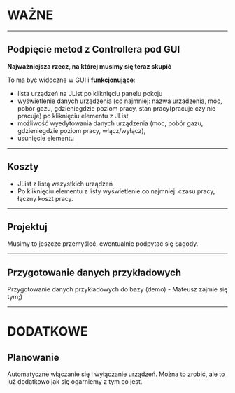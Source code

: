 # WAŻNE #


---

## Podpięcie metod z Controllera pod GUI ##
**Najważniejsza rzecz, na której musimy się teraz skupić**

To ma być widoczne w GUI i **funkcjonujące**:
  * lista urządzeń na JList po kliknięciu panelu pokoju
  * wyświetlenie danych urządzenia (co najmniej: nazwa urzadzenia, moc, pobór gazu, gdzieniegdzie poziom pracy, stan pracy(pracuje czy nie pracuje) po kliknięciu elementu z JList,
  * możliwość wyedytowania danych urządzenia (moc, pobór gazu, gdzieniegdzie poziom pracy, włącz/wyłącz),
  * usunięcie elementu


---

## Koszty ##
  * JList z listą wszystkich urządzeń
  * Po kliknięciu elementu z listy wyświetlenie co najmniej: czasu pracy, łączny koszt pracy.


---

## Projektuj ##
Musimy to jeszcze przemyśleć, ewentualnie podpytać się Łagody.



---

## Przygotowanie danych przykładowych ##
Przygotowanie danych przykładowych do bazy (demo) - Mateusz zajmie się tym;)



---


# DODATKOWE #

## Planowanie ##
Automatyczne włączanie się i wyłączanie urządzeń. Można to zrobić,  ale to już dodatkowo jak się ogarniemy z tym co jest.